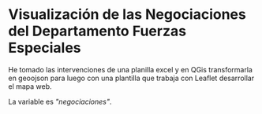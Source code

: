 # Visualización de las Negociaciones del Departamento Fuerzas Especiales

He tomado las intervenciones de una planilla excel y en QGis transformarla en geoojson para luego con una plantilla que trabaja con Leaflet desarrollar el mapa web.

La variable es *"negociaciones"*.
